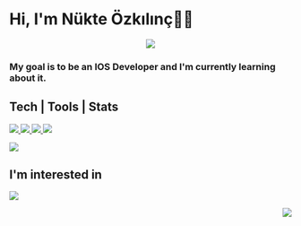 # Hi, I'm Nükte Özkılınç👋🏼

<p align='center'>
    <a href=''> 
       <img src='https://tenor.com/view/cat-animation-rainbow-gif-14574831.gif' />
    </a>
</p>

### My goal is to be an IOS Developer and I'm currently learning about it.

## Tech | Tools | Stats

<p align='left'>
    <a href=''> 
        <img src='https://img.shields.io/badge/Kotlin-ED8B00?style=for-the-badge&logo=kotlin&logoColor=white ' /> 
    </a>
    <a href=''> 
        <img src='https://img.shields.io/badge/Swift-ED8B00?style=for-the-badge&logo=swift&logoColor=white ' /> 
    </a>
    <a href=''> 
        <img src='https://img.shields.io/badge/Firebase-ED8B00?style=for-the-badge&logo=firebase&logoColor=white ' /> 
    </a>
    <a href=''> 
        <img src='https://img.shields.io/badge/SQLite-ED8B00?style=for-the-badge&logo=sqlite&logoColor=white ' /> 
    </a>
</p>

<picture>
  <source
    srcset="https://github-readme-stats.vercel.app/api?username=nukteozkilinc&hide=contribs,prs&theme=radical&show_icons=true&theme=dark"
    media="(prefers-color-scheme: dark)"
  />
  <source
    srcset="https://github-readme-stats.vercel.app/api?username=nukteozkilinc&hide=contribs,prs&theme=radical&show_icons=true"
    media="(prefers-color-scheme: light), (prefers-color-scheme: no-preference)"
  />
  <img src="https://github-readme-stats.vercel.app/api?username=nukteozkilinc&hide=contribs,prs&theme=radical&show_icons=true" />
</picture>

## I'm interested in

<p align='left'>
    <a href=''> 
        <img src='https://github-readme-stats.vercel.app/api/top-langs/?username=nukteozkilinc&size_weight=0.5&count_weight=0.5' /> 
    </a>
</p>

<p align='right'>
    <a href='linkedin.com/in/nükte-özkılınç-586101196'> 
        <img src='https://img.shields.io/badge/LinkedIn-ED8B00?style=for-the-badge&logo=linkedin&logoColor=white ' /> 
    </a>
</p>


